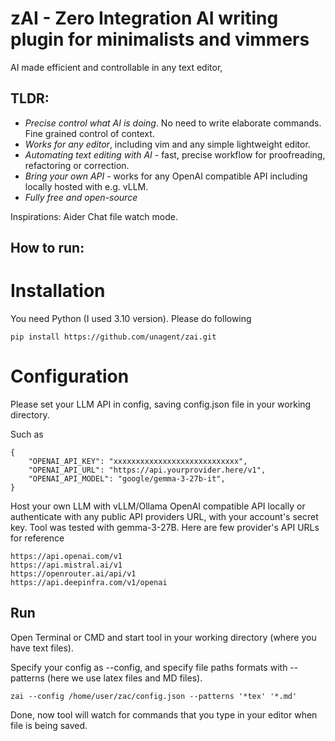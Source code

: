 
# zAI - Zero Integration AI writing plugin for minimalists and vimmers

AI made efficient and controllable in any text editor,


## TLDR:
- *Precise control what AI is doing*. No need to write elaborate commands. Fine grained control of context.
- *Works for any editor*, including vim and any simple lightweight editor. 
- *Automating text editing with AI* - fast, precise workflow for proofreading, refactoring or correction.
- *Bring your own API* - works for any OpenAI compatible API including locally hosted with e.g. vLLM. 
- *Fully free and open-source* 

Inspirations: Aider Chat file watch mode. 

## How to run:

# Installation 

You need Python (I used 3.10 version).
Please do following
```
pip install https://github.com/unagent/zai.git
```
# Configuration
Please set your LLM API in config, saving config.json file in your working directory.

Such as 

```
{
    "OPENAI_API_KEY": "xxxxxxxxxxxxxxxxxxxxxxxxxxxx",
    "OPENAI_API_URL": "https://api.yourprovider.here/v1",
    "OPENAI_API_MODEL": "google/gemma-3-27b-it",
}
```
Host your own LLM with vLLM/Ollama OpenAI compatible API locally or authenticate with any public API providers URL, with your account's secret key.  Tool was tested with gemma-3-27B.
Here are few provider's API URLs for reference
```
https://api.openai.com/v1
https://api.mistral.ai/v1
https://openrouter.ai/api/v1
https://api.deepinfra.com/v1/openai
```
## Run
Open Terminal or CMD and start tool in your working directory (where you have text files).

Specify your config as --config, 
and specify file paths formats with --patterns (here we use latex files and MD files). 
```
zai --config /home/user/zac/config.json --patterns '*tex' '*.md'
```
Done, now tool will watch for commands that you type in your editor when file is being saved. 


